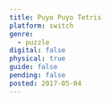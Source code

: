 ```yaml
---
title: Puyo Puyo Tetris
platform: switch
genre:
  - puzzle
digital: false
physical: true
guide: false
pending: false
posted: 2017-05-04
---
```

